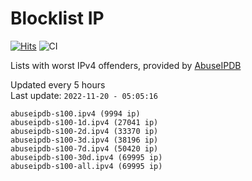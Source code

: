 # Blocklist IP

[![Hits](https://hits.seeyoufarm.com/api/count/incr/badge.svg?url=https%3A%2F%2Fgithub.com%2Fborestad%2Fblocklist-ip%2F&count_bg=%2379C83D&title_bg=%23555555&icon=&icon_color=%23E7E7E7&title=hits&edge_flat=false)](https://hits.seeyoufarm.com)  ![CI](https://img.shields.io/github/workflow/status/borestad/blocklist-ip/CI?style=flat-square)

Lists with worst IPv4 offenders, provided by [AbuseIPDB](https://www.abuseipdb.com/)

<!-- FOOTER-PLACEHOLDER -->
Updated every 5 hours<br>
Last update: `2022-11-20 - 05:05:16`
```
abuseipdb-s100.ipv4 (9994 ip)
abuseipdb-s100-1d.ipv4 (27041 ip)
abuseipdb-s100-2d.ipv4 (33370 ip)
abuseipdb-s100-3d.ipv4 (38196 ip)
abuseipdb-s100-7d.ipv4 (50420 ip)
abuseipdb-s100-30d.ipv4 (69995 ip)
abuseipdb-s100-all.ipv4 (69995 ip)
```
